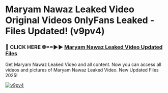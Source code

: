 # Maryam Nawaz Leaked Video Original Videos 0nlyFans Leaked - Files Updated! (v9pv4)

<h3>🔴 CLICK HERE 🌐==►► <a href="https://tinyurl.com/x26r9saj" rel="nofollow">Maryam Nawaz Leaked Video Updated Files</a></h3>

Get Maryam Nawaz Leaked Video and all content. Now you can access all videos and pictures of Maryam Nawaz Leaked Video. New Updated Files 2025!

[![v9pv4](https://i.imgur.com/LkgZPqh.gif)](https://tinyurl.com/x26r9saj)
